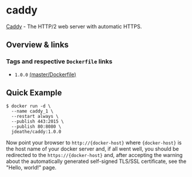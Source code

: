 # caddy

[Caddy](http://caddyserver.com/) - The HTTP/2 web server with automatic HTTPS.

## Overview & links

### Tags and respective `Dockerfile` links

- `1.0.0` [(master/Dockerfile)](https://github.com/jdeathe/image-caddy/blob/master/Dockerfile)

## Quick Example

```
$ docker run -d \
  --name caddy_1 \
  --restart always \
  --publish 443:2015 \
  --publish 80:8080 \
  jdeathe/caddy:1.0.0
```

Now point your browser to `http://{docker-host}` where `{docker-host}` is the host name of your docker server and, if all went well, you should be redirected to the `https://{docker-host}` and, after accepting the warning about the automatically generated self-signed TLS/SSL certificate, see the "Hello, world!" page.
